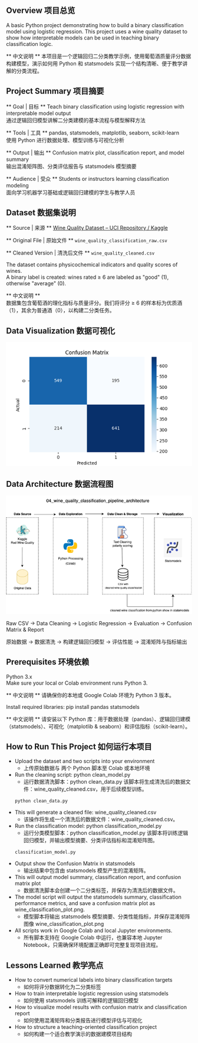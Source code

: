 ## Overview 项目总览

A basic Python project demonstrating how to build a binary classification model using logistic regression. This project uses a wine quality dataset to show how interpretable models can be used in teaching binary classification logic.

** 中文说明 **  本项目是一个逻辑回归二分类教学示例，使用葡萄酒质量评分数据构建模型，演示如何用 Python 和 statsmodels 实现一个结构清晰、便于教学讲解的分类流程。

## Project Summary 项目摘要

** Goal | 目标 **  Teach binary classification using logistic regression with interpretable model output  
通过逻辑回归模型讲解二分类建模的基本流程与模型解释方法  

** Tools | 工具 **  pandas, statsmodels, matplotlib, seaborn, scikit-learn  
使用 Python 进行数据处理、模型训练与可视化分析  

** Output | 输出 **  Confusion matrix plot, classification report, and model summary  
输出混淆矩阵图、分类评估报告与 statsmodels 模型摘要  

** Audience | 受众 **  Students or instructors learning classification modeling  
面向学习机器学习基础或逻辑回归建模的学生与教学人员

## Dataset 数据集说明

** Source | 来源 **  [Wine Quality Dataset – UCI Repository / Kaggle](https://www.kaggle.com/datasets/rajyellow46/wine-quality)

** Original File | 原始文件 **  `wine_quality_classification_raw.csv`  

** Cleaned Version | 清洗后文件 **  `wine_quality_cleaned.csv`  

The dataset contains physicochemical indicators and quality scores of wines.  
A binary label is created: wines rated ≥ 6 are labeled as "good" (1), otherwise "average" (0).

** 中文说明 **  
数据集包含葡萄酒的理化指标与质量评分。我们将评分 ≥ 6 的样本标为优质酒（1），其余为普通酒（0），以构建二分类任务。

## Data Visualization 数据可视化

![Confusion Matrix](wine_classification_plot.png)

## Data Architecture 数据流程图

![Pipeline Diagram](wine_quality_classification_pipeline.png)

Raw CSV → Data Cleaning → Logistic Regression → Evaluation → Confusion Matrix & Report

原始数据 → 数据清洗 → 构建逻辑回归模型 → 评估性能 → 混淆矩阵与指标输出

## Prerequisites 环境依赖

Python 3.x  
Make sure your local or Colab environment runs Python 3.

** 中文说明 **  请确保你的本地或 Google Colab 环境为 Python 3 版本。

Install required libraries:
pip install pandas statsmodels 

** 中文说明 ** 请安装以下 Python 库：用于数据处理（pandas）、逻辑回归建模（statsmodels）、可视化（matplotlib & seaborn）和评估指标（scikit-learn）。

## How to Run This Project 如何运行本项目

- Upload the dataset and two scripts into your environment
   * 上传原始数据与 两个 Python 脚本至 Colab 或本地环境
- Run the cleaning script: python clean_model.py
   * 运行数据清洗脚本：python clean_data.py 该脚本将生成清洗后的数据文件：wine_quality_cleaned.csv，用于后续模型训练。 
   ```bash
   python clean_data.py
   ```
- This will generate a cleaned file: wine_quality_cleaned.csv
   * 该操作将生成一个清洗后的数据文件：wine_quality_cleaned.csv。
- Run the classification model: python classification_model.py
   * 运行分类模型脚本：python classification_model.py 该脚本将训练逻辑回归模型，并输出模型摘要、分类评估指标和混淆矩阵图。 
   ```bash
   classification_model.py
   ```
- Output show the Confusion Matrix in statsmodels
   * 输出结果中包含由 statsmodels 模型产生的混淆矩阵。 
- This will output model summary, classification report, and confusion matrix plot
   * 数据清洗脚本会创建一个二分类标签，并保存为清洗后的数据文件。
- The model script will output the statsmodels summary, classification performance metrics, and save a confusion matrix plot as wine_classification_plot.png.
   * 模型脚本将输出 statsmodels 模型摘要、分类性能指标，并保存混淆矩阵图像 wine_classification_plot.png
- All scripts work in Google Colab and local Jupyter environments.
   * 所有脚本支持在 Google Colab 中运行，也兼容本地 Jupyter Notebook，只需确保环境配置正确即可完整复现项目流程。

## Lessons Learned 教学亮点

- How to convert numerical labels into binary classification targets
   * 如何将评分数据转化为二分类标签
- How to train interpretable logistic regression using statsmodels
   * 如何使用 statsmodels 训练可解释的逻辑回归模型
- How to visualize model results with confusion matrix and classification report
   * 如何使用混淆矩阵和分类报告进行模型评估与可视化
- How to structure a teaching-oriented classification project
   * 如何构建一个适合教学演示的数据建模项目结构

